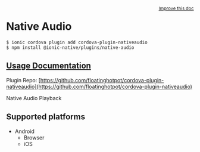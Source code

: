 <a style="float:right;font-size:12px;" href="http://github.com/danielsogl/awesome-cordova-plugins/edit/master/src/@awesome-cordova-plugins/plugins/native-audio/index.ts#L1">
  Improve this doc
</a>

# Native Audio

```
$ ionic cordova plugin add cordova-plugin-nativeaudio
$ npm install @ionic-native/plugins/native-audio
```

## [Usage Documentation](https://ionicframework.com/docs/native/native-audio/)

Plugin Repo: [https://github.com/floatinghotpot/cordova-plugin-nativeaudio](https://github.com/floatinghotpot/cordova-plugin-nativeaudio)

Native Audio Playback

## Supported platforms

- Android
  - Browser
  - iOS
